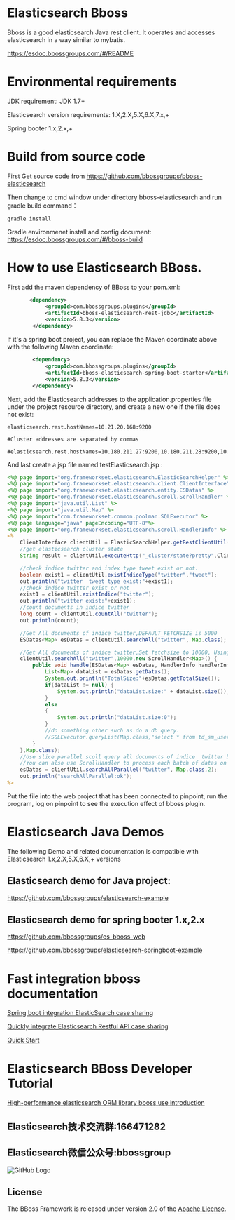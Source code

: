# Elasticsearch Bboss

Bboss is a good elasticsearch Java rest client. It operates and accesses elasticsearch in a way similar to mybatis.

<https://esdoc.bbossgroups.com/#/README>

# Environmental requirements

JDK requirement: JDK 1.7+

Elasticsearch version requirements: 1.X,2.X,5.X,6.X,7.x,+

Spring booter 1.x,2.x,+

# Build from source code
First Get source code from https://github.com/bbossgroups/bboss-elasticsearch

Then change to cmd window under directory bboss-elasticsearch and run gradle build command：

```
gradle install
```

Gradle environmenet install and config document: https://esdoc.bbossgroups.com/#/bboss-build

# How to use Elasticsearch BBoss.

First add the maven dependency of BBoss to your pom.xml:

```xml
       <dependency>
            <groupId>com.bbossgroups.plugins</groupId>
            <artifactId>bboss-elasticsearch-rest-jdbc</artifactId>
            <version>5.8.3</version>
        </dependency>
```

If it's a spring boot project, you can replace the Maven coordinate above with the following Maven coordinate:

```xml
        <dependency>
            <groupId>com.bbossgroups.plugins</groupId>
            <artifactId>bboss-elasticsearch-spring-boot-starter</artifactId>
            <version>5.8.3</version>
        </dependency>
```



Next, add the Elasticsearch addresses to the application.properties file under the project resource directory, and create a new one if the file does not exist:

```properties
elasticsearch.rest.hostNames=10.21.20.168:9200

#Cluster addresses are separated by commas

#elasticsearch.rest.hostNames=10.180.211.27:9200,10.180.211.28:9200,10.180.211.29:9200
```
And last  create a jsp file named testElasticsearch.jsp :

```jsp
<%@ page import="org.frameworkset.elasticsearch.ElasticSearchHelper" %>
<%@ page import="org.frameworkset.elasticsearch.client.ClientInterface" %>
<%@ page import="org.frameworkset.elasticsearch.entity.ESDatas" %>
<%@ page import="org.frameworkset.elasticsearch.scroll.ScrollHandler" %>
<%@ page import="java.util.List" %>
<%@ page import="java.util.Map" %>
<%@ page import="com.frameworkset.common.poolman.SQLExecutor" %>
<%@ page language="java" pageEncoding="UTF-8"%>
<%@ page import="org.frameworkset.elasticsearch.scroll.HandlerInfo" %>
<%
	ClientInterface clientUtil = ElasticSearchHelper.getRestClientUtil();
	//get elasticsearch cluster state
	String result = clientUtil.executeHttp("_cluster/state?pretty",ClientInterface.HTTP_GET);

	//check indice twitter and index type tweet exist or not.
	boolean exist1 = clientUtil.existIndiceType("twitter","tweet");
	out.println("twitter  tweet type exist:"+exist1);
	//check indice twitter exist or not
	exist1 = clientUtil.existIndice("twitter");
	out.println("twitter exist:"+exist1);
	//count documents in indice twitter
	long count = clientUtil.countAll("twitter");
	out.println(count);

	//Get All documents of indice twitter,DEFAULT_FETCHSIZE is 5000
	ESDatas<Map> esDatas = clientUtil.searchAll("twitter", Map.class);

	//Get All documents of indice twitter,Set fetchsize to 10000, Using ScrollHandler to process each batch of datas.
	clientUtil.searchAll("twitter",10000,new ScrollHandler<Map>() {
		public void handle(ESDatas<Map> esDatas, HandlerInfo handlerInfo) throws Exception {
			List<Map> dataList = esDatas.getDatas();
			System.out.println("TotalSize:"+esDatas.getTotalSize());
			if(dataList != null) {
				System.out.println("dataList.size:" + dataList.size());
			}
			else
			{
				System.out.println("dataList.size:0");
			}
			//do something other such as do a db query.
			//SQLExecutor.queryList(Map.class,"select * from td_sm_user");
		}
	},Map.class);
    //Use slice parallel scoll query all documents of indice  twitter by 2 thread tasks. DEFAULT_FETCHSIZE is 5000
	//You can also use ScrollHandler to process each batch of datas on your own.
	esDatas = clientUtil.searchAllParallel("twitter", Map.class,2);
	out.println("searchAllParallel:ok");
%>

```

Put the file into the web project that has been connected to pinpoint, run the program, log on pinpoint to see the execution effect of bboss plugin.

# Elasticsearch Java Demos
The following Demo and related documentation is compatible with Elasticsearch 1.x,2.X,5.X,6.X,+ versions
## Elasticsearch demo for Java project:
https://github.com/bbossgroups/elasticsearch-example
## Elasticsearch demo for spring booter 1.x,2.x
https://github.com/bbossgroups/es_bboss_web

https://github.com/bbossgroups/elasticsearch-springboot-example

# Fast integration bboss documentation
[Spring boot integration ElasticSearch case sharing](https://esdoc.bbossgroups.com/#/spring-booter-with-bboss)

[Quickly integrate Elasticsearch Restful API case sharing](https://esdoc.bbossgroups.com/#/common-project-with-bboss)

[Quick Start](https://esdoc.bbossgroups.com/#/quickstart)

# Elasticsearch BBoss Developer Tutorial

[High-performance elasticsearch ORM library bboss use introduction](https://esdoc.bbossgroups.com/#/development)

 

## Elasticsearch技术交流群:166471282 

## Elasticsearch微信公众号:bbossgroup   
![GitHub Logo](https://static.oschina.net/uploads/space/2017/0617/094201_QhWs_94045.jpg)

## License

The BBoss Framework is released under version 2.0 of the [Apache License][].

[Apache License]: http://www.apache.org/licenses/LICENSE-2.0